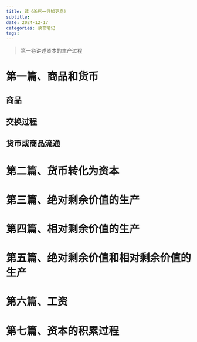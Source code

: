 ```yaml
---
title: 读《杀死一只知更鸟》
subtitle: 
date: 2024-12-17
categories: 读书笔记
tags: 
---
```



> 第一卷讲述资本的生产过程


# 第一篇、商品和货币

## 商品

## 交换过程

## 货币或商品流通


# 第二篇、货币转化为资本


# 第三篇、绝对剩余价值的生产


# 第四篇、相对剩余价值的生产


# 第五篇、绝对剩余价值和相对剩余价值的生产


# 第六篇、工资


# 第七篇、资本的积累过程
